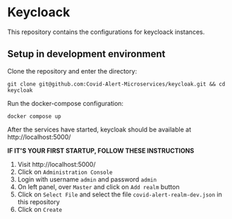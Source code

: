 # Keycloack

This repository contains the configurations for keycloack instances.

## Setup in development environment

Clone the repository and enter the directory:

`git clone git@github.com:Covid-Alert-Microservices/keycloak.git && cd keycloak`

Run the docker-compose configuration:

`docker compose up`

After the services have started, keycloak should be available at http://localhost:5000/

**IF IT'S YOUR FIRST STARTUP, FOLLOW THESE INSTRUCTIONS**

1. Visit http://localhost:5000/
2. Click on `Administration Console`
3. Login with username `admin` and password `admin`
4. On left panel, over `Master` and click on `Add realm` button
5. Click on `Select File` and select the file `covid-alert-realm-dev.json` in this repository
6. Click on `Create`